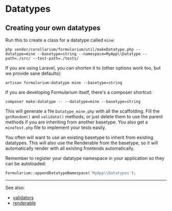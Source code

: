 # Datatypes

## Creating your own datatypes

Run this to create a class for a datatype called `mine`:

`php vendor/corollarium/formularium/util/makeDatatype.php --datatype=mine --basetype=string --namespace=MyApp\\Datatype --path=./src/ --test-path=./tests/`

If you are using Laravel, you can shorten it to (other options work too, but we provide sane defaults):

`artisan formularium:datatype mine --basetype=string`

If you are developing Formularium itself, there's a composer shortcut:

`composer make:datatype -- --datatype=mine --basetype=string`

This will generate a file `Datatype_mine.php` with all the scaffolding. Fill the `getRandom()` and `validate()` methods, or just delete them to use the parent methods if you are inheriting from another basetype. You also get a `mineTest.php` file to implement your tests easily.

You often will want to use an existing basetype to inherit from existing datatypes. This will also use the Renderable from the basetype, so it will automatically render with all existing frontends automatically.

Remember to register your datatype namespace in your application so they can be autoloaded:

```php
Formularium::appendDatatypeNamespace('MyApp\\Datatypes');
```

---

See also:

- [validators](validator.md)
- [renderable](renderable.md)
